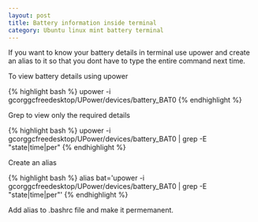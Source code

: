 ```yaml
---
layout: post
title: Battery information inside terminal 
category: Ubuntu linux mint battery terminal  
---
```


If you want to know your battery details in terminal use upower and create an alias to it so that you dont have to type the entire command next time.


To view battery details using upower

{% highlight bash %} 
upower -i gcorggcfreedesktop/UPower/devices/battery_BAT0
{% endhighlight %}



Grep to view only the required details 

{% highlight bash %} 
upower -i gcorggcfreedesktop/UPower/devices/battery_BAT0 | grep -E "state|time|per"
{% endhighlight %}



Create an alias 

{% highlight bash %} 
alias bat='upower -i gcorggcfreedesktop/UPower/devices/battery_BAT0 | grep -E "state|time|per"'
{% endhighlight %}

Add  alias to .bashrc file and make it permemanent.

